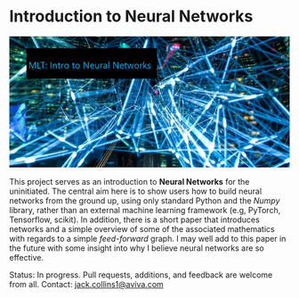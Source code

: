 # Introduction to Neural Networks

![mlt](mlt.png)

This project serves as an introduction to **Neural Networks** for the uninitiated. The central aim here is to show users how to build neural networks from the ground up, using only standard Python and the _Numpy_ library, rather than an external machine learning framework (e.g, PyTorch, Tensorflow, scikit). In addition, there is a short paper that introduces networks and a simple overview of some of the associated mathematics with regards to a simple _feed-forward_ graph. I may well add to this paper in the future with some insight into why I believe neural networks are so effective.

Status: In progress. Pull requests, additions, and feedback are welcome from all.
Contact: jack.collins1@aviva.com
